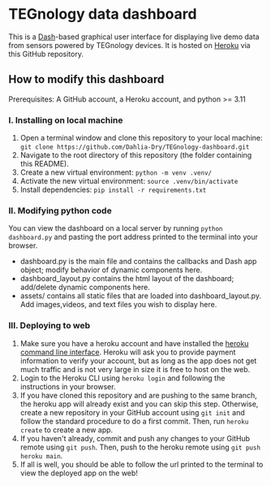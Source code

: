 # TEGnology data dashboard
This is a [Dash](https://dash.plotly.com/)-based graphical user interface for displaying live demo data from sensors powered by TEGnology devices. It is hosted on [Heroku](https://heroku.com) via this GitHub repository. 

## How to modify this dashboard
Prerequisites: A GitHub account, a Heroku account, and python >= 3.11
### I. Installing on local machine
1. Open a terminal window and clone this repository to your local machine: ```git clone https://github.com/Dahlia-Dry/TEGnology-dashboard.git```
2. Navigate to the root directory of this repository (the folder containing this README).
3. Create a new virtual environment: ```python -m venv .venv/```
4. Activate the new virtual environment: ```source .venv/bin/activate```
5. Install dependencies: ```pip install -r requirements.txt```
### II. Modifying python code
You can view the dashboard on a local server by running ```python dashboard.py``` and pasting the port address printed to the terminal into your browser. 
- dashboard.py is the main file and contains the callbacks and Dash app object; modify behavior of dynamic components here.
- dashboard_layout.py contains the html layout of the dashboard; add/delete dynamic components here.
- assets/ contains all static files that are loaded into dashboard_layout.py. Add images,videos, and text files you wish to display here.
### III. Deploying to web
1. Make sure you have a heroku account and have installed the [heroku command line interface](https://devcenter.heroku.com/articles/heroku-cli). Heroku will ask you to provide payment information to verify your account, but as long as the app does not get much traffic and is not very large in size it is free to host on the web.
2. Login to the Heroku CLI using ```heroku login``` and following the instructions in your browser.
3. If you have cloned this repository and are pushing to the same branch, the heroku app will already exist and you can skip this step. Otherwise, create a new repository in your GitHub account using ```git init``` and follow the standard procedure to do a first commit. Then, run ```heroku create``` to create a new app.
4. If you haven't already, commit and push any changes to your GitHub remote using ```git push```. Then, push to the heroku remote using ```git push heroku main```.
5. If all is well, you should be able to follow the url printed to the terminal to view the deployed app on the web!